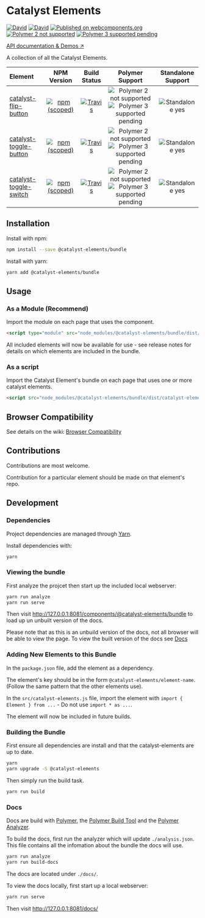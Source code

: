 # Catalyst Elements

[![David](https://img.shields.io/david/catalyst/CatalystElements.svg?style=flat-square)](https://david-dm.org/catalyst/CatalystElements)
[![David](https://img.shields.io/david/dev/catalyst/CatalystElements.svg?style=flat-square)](https://david-dm.org/catalyst/CatalystElements?type=dev)
[![Published on webcomponents.org](https://img.shields.io/badge/webcomponents.org-published-blue.svg?style=flat-square)](https://www.webcomponents.org/collection/catalyst/CatalystElements)
[![Polymer 2 not supported](https://img.shields.io/badge/Polymer_2-not_supported-red.svg?style=flat-square)]()
[![Polymer 3 supported pending](https://img.shields.io/badge/Polymer_3-supported_pending-yellow.svg?style=flat-square)]()

[API documentation & Demos ↗](https://catalyst.github.io/CatalystElements/)

A collection of all the Catalyst Elements.

| Element | NPM Version | Build Status | Polymer Support | Standalone Support |
|:--------|:-----------:|:------------:|:---------------:|:------------------:|
| [catalyst-flip-button](https://github.com/catalyst/catalyst-flip-button) | [![npm (scoped)](https://img.shields.io/npm/v/@catalyst-elements/catalyst-flip-button.svg?style=flat-square)](https://www.npmjs.com/package/@catalyst-elements/catalyst-flip-button) | [![Travis](https://img.shields.io/travis/catalyst/catalyst-flip-button.svg?style=flat-square)](https://travis-ci.org/catalyst/catalyst-flip-button) | ![Polymer 2 not supported](https://img.shields.io/badge/Polymer_2-not_supported-red.svg?style=flat-square) ![Polymer 3 supported pending](https://img.shields.io/badge/Polymer_3-supported_pending-yellow.svg?style=flat-square) | ![Standalone yes](https://img.shields.io/badge/Standalone-yes-blue.svg?style=flat-square) |
| [catalyst-toggle-button](https://github.com/catalyst/catalyst-toggle-button) | [![npm (scoped)](https://img.shields.io/npm/v/@catalyst-elements/catalyst-toggle-button.svg?style=flat-square)](https://www.npmjs.com/package/@catalyst-elements/catalyst-toggle-button) | [![Travis](https://img.shields.io/travis/catalyst/catalyst-toggle-button.svg?style=flat-square)](https://travis-ci.org/catalyst/catalyst-toggle-button) | ![Polymer 2 not supported](https://img.shields.io/badge/Polymer_2-not_supported-red.svg?style=flat-square) ![Polymer 3 supported pending](https://img.shields.io/badge/Polymer_3-supported_pending-yellow.svg?style=flat-square) | ![Standalone yes](https://img.shields.io/badge/Standalone-yes-blue.svg?style=flat-square) |
| [catalyst-toggle-switch](https://github.com/catalyst/catalyst-toggle-switch) | [![npm (scoped)](https://img.shields.io/npm/v/@catalyst-elements/catalyst-toggle-switch.svg?style=flat-square)](https://www.npmjs.com/package/@catalyst-elements/catalyst-toggle-switch) | [![Travis](https://img.shields.io/travis/catalyst/catalyst-toggle-switch.svg?style=flat-square)](https://travis-ci.org/catalyst/catalyst-toggle-switch) | ![Polymer 2 not supported](https://img.shields.io/badge/Polymer_2-not_supported-red.svg?style=flat-square) ![Polymer 3 supported pending](https://img.shields.io/badge/Polymer_3-supported_pending-yellow.svg?style=flat-square) | ![Standalone yes](https://img.shields.io/badge/Standalone-yes-blue.svg?style=flat-square) |

## Installation

Install with npm:

```sh
npm install --save @catalyst-elements/bundle
```

Install with yarn:

```sh
yarn add @catalyst-elements/bundle
```

## Usage

### As a Module (Recommend)

Import the module on each page that uses the component.

```html
<script type="module" src="node_modules/@catalyst-elements/bundle/dist/catalyst-elements.module.js"></script>
```

All included elements will now be available for use - see release notes for details on which elements are included in the bundle.

### As a script

Import the Catalyst Element's bundle on each page that uses one or more catalyst elements.

```html
<script src="node_modules/@catalyst-elements/bundle/dist/catalyst-elements.js"></script>
```

## Browser Compatibility

See details on the wiki: [Browser Compatibility](https://github.com/catalyst/CatalystElements/wiki/Browser-Compatibility)

## Contributions

Contributions are most welcome.

Contribution for a particular element should be made on that element's repo.

## Development

### Dependencies

Project dependencies are managed through [Yarn](https://yarnpkg.com/lang/en/docs/install/).

Install dependencies with:

```sh
yarn
```

### Viewing the bundle

First analyze the projcet then start up the included local webserver:

```sh
yarn run analyze
yarn run serve
```

Then visit http://127.0.0.1:8081/components/@catalyst-elements/bundle to load up un unbuilt version of the docs.

Please note that as this is an unbuild version of the docs, not all browser will be able to view the page. To view the built version of the docs see [Docs](#docs)

### Adding New Elements to this Bundle

In the `package.json` file, add the element as a dependency.

The element's key should be in the form `@catalyst-elements/element-name`.  
(Follow the same pattern that the other elements use).

In the `src/catalyst-elements.js` file, import the element with `import { Element } from ...` - Do not use `import * as ...`.

The element will now be included in future builds.

<!-- #### Setting Up Automatic Builds

When creating a new release of an element, that element can automatically trigger a new build and release of the catalyst-elements bundle.

To set this up, configure the element's `.gitlab-ci.yml` file like so:

```yml
stages:
  - deploy

update_bundle:
  stage: deploy
  script:
    - VERSION_REGEX='^v?([0-9]+\.)?([0-9]+\.)?([0-9]+)$'
    - if [[ $CI_COMMIT_TAG =~ $VERSION_REGEX ]]; then
    -   apt-get update && apt-get install -y curl
    -   curl -X POST -F token=$CATALYST_ELEMENTS_PIPELINE_TOKEN -F ref=$CATALYST_ELEMENTS_PIPELINE_REF https://gitlab.wgtn.cat-it.co.nz/api/v4/projects/1077/trigger/pipeline
    - else
    -   echo "Skipping - $CI_COMMIT_TAG is not a version tag."
    - fi
  only:
    - tags

```

Now whenever a new version tag is release for that element, this repo will be notified and will update accordingly. -->

### Building the Bundle

First ensure all dependencies are install and that the catalyst-elements are up to date.

```sh
yarn
yarn upgrade -S @catalyst-elements
```

Then simply run the build task.

```sh
yarn run build
```

### Docs

Docs are build with [Polymer](https://www.polymer-project.org/), the [Polymer Build Tool](https://github.com/Polymer/polymer-build) and the [Polymer Analyzer](https://github.com/Polymer/polymer-analyzer).

To build the docs, first run the analyzer which will update `./analysis.json`. This file contains all the infomation about the bundle the docs will use.

```sh
yarn run analyze
yarn run build-docs
```

The docs are located under `./docs/`.

To view the docs locally, first start up a local webserver:

```sh
yarn run serve
```

Then visit http://127.0.0.1:8081/docs/

